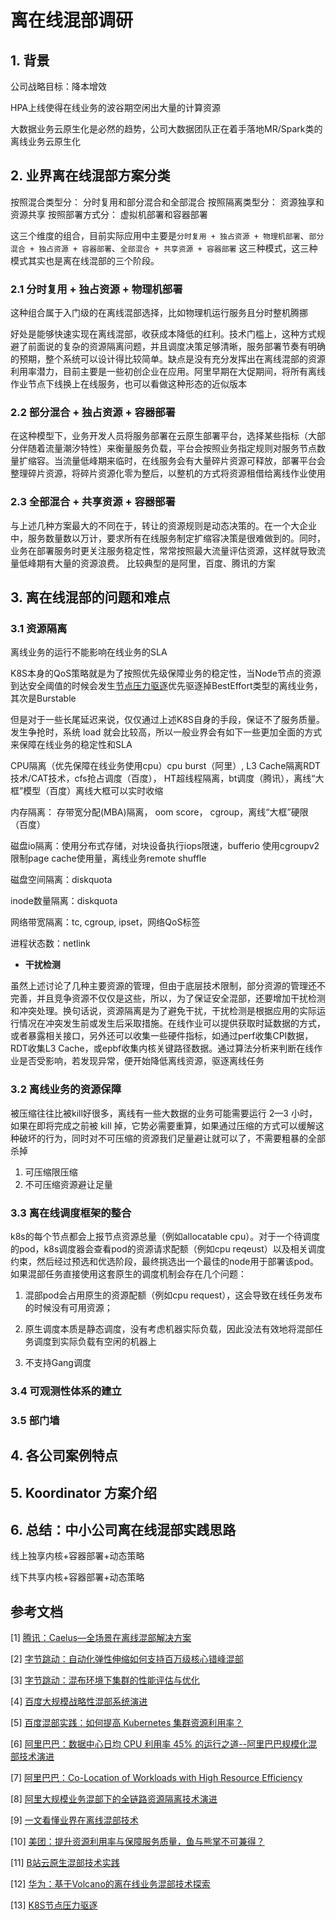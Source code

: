 # 离在线混部调研

## 1. 背景

公司战略目标：降本增效

HPA上线使得在线业务的波谷期空闲出大量的计算资源

大数据业务云原生化是必然的趋势，公司大数据团队正在着手落地MR/Spark类的离线业务云原生化

## 2. 业界离在线混部方案分类

按照混合类型分： 分时复用和部分混合和全部混合
按照隔离类型分： 资源独享和资源共享
按照部署方式分： 虚拟机部署和容器部署

这三个维度的组合，目前实际应用中主要是`分时复用 + 独占资源 + 物理机部署`、`部分混合 + 独占资源 + 容器部署`、`全部混合 + 共享资源 + 容器部署` 这三种模式，这三种模式其实也是离在线混部的三个阶段。

### 2.1 分时复用 + 独占资源 + 物理机部署

这种组合属于入门级的在离线混部选择，比如物理机运行服务且分时整机腾挪

好处是能够快速实现在离线混部，收获成本降低的红利。技术门槛上，这种方式规避了前面说的复杂的资源隔离问题，并且调度决策足够清晰，服务部署节奏有明确的预期，整个系统可以设计得比较简单。缺点是没有充分发挥出在离线混部的资源利用率潜力，目前主要是一些初创企业在应用。阿里早期在大促期间，将所有离线作业节点下线换上在线服务，也可以看做这种形态的近似版本

### 2.2 部分混合 + 独占资源 + 容器部署

在这种模型下，业务开发人员将服务部署在云原生部署平台，选择某些指标（大部分伴随着流量潮汐特性）来衡量服务负载，平台会按照业务指定规则对服务节点数量扩缩容。当流量低峰期来临时，在线服务会有大量碎片资源可释放，部署平台会整理碎片资源，将碎片资源化零为整后，以整机的方式将资源租借给离线作业使用

### 2.3 全部混合 + 共享资源 + 容器部署

与上述几种方案最大的不同在于，转让的资源规则是动态决策的。在一个大企业中，服务数量数以万计，要求所有在线服务制定扩缩容决策是很难做到的。同时，业务在部署服务时更关注服务稳定性，常常按照最大流量评估资源，这样就导致流量低峰期有大量的资源浪费。
比较典型的是阿里，百度、腾讯的方案

## 3. 离在线混部的问题和难点

### 3.1 资源隔离

离线业务的运行不能影响在线业务的SLA

K8S本身的QoS策略就是为了按照优先级保障业务的稳定性，当Node节点的资源到达安全阈值的时候会发生[节点压力驱逐](https://kubernetes.io/zh-cn/docs/concepts/scheduling-eviction/node-pressure-eviction/)优先驱逐掉BestEffort类型的离线业务，其次是Burstable

但是对于一些长尾延迟来说，仅仅通过上述K8S自身的手段，保证不了服务质量。发生争抢时，系统 load 就会比较高，所以一般业界会有如下一些更加全面的方式来保障在线业务的稳定性和SLA

CPU隔离（优先保障在线业务使用cpu）cpu burst（阿里）, L3 Cache隔离RDT技术/CAT技术，cfs抢占调度（百度）， HT超线程隔离，bt调度（腾讯），离线“大框”模型（百度）离线大框可以实时收缩

内存隔离： 存带宽分配(MBA)隔离， oom score， cgroup，离线“大框”硬限（百度）

磁盘io隔离：使用分布式存储，对块设备执行iops限速，bufferio 使用cgroupv2限制page cache使用量，离线业务remote shuffle

磁盘空间隔离：diskquota

inode数量隔离：diskquota

网络带宽隔离：tc, cgroup, ipset，网络QoS标签

进程状态数：netlink

- **干扰检测**

虽然上述讨论了几种主要资源的管理，但由于底层技术限制，部分资源的管理还不完善，并且竞争资源不仅仅是这些，所以，为了保证安全混部，还要增加干扰检测和冲突处理。换句话说，资源隔离是为了避免干扰，干扰检测是根据应用的实际运行情况在冲突发生前或发生后采取措施。在线作业可以提供获取时延数据的方式，或者暴露相关接口，另外还可以收集一些硬件指标，如通过perf收集CPI数据，RDT收集L3 Cache，或epbf收集内核关键路径数据。通过算法分析来判断在线作业是否受影响，若发现异常，便开始降低离线资源，驱逐离线任务

### 3.2 离线业务的资源保障

被压缩往往比被kill好很多，离线有一些大数据的业务可能需要运行 2—3 小时，如果在即将完成之前被 kill 掉，它势必需要重算，如果通过压缩的方式可以缓解这种破坏的行为，同时对不可压缩的资源我们足量避让就可以了，不需要粗暴的全部杀掉
1. 可压缩限压缩
2. 不可压缩资源避让足量
   
### 3.3 离在线调度框架的整合

k8s的每个节点都会上报节点资源总量（例如allocatable cpu）。对于一个待调度的pod，k8s调度器会查看pod的资源请求配额（例如cpu reqeust）以及相关调度约束，然后经过预选和优选阶段，最终挑选出一个最佳的node用于部署该pod。如果混部任务直接使用这套原生的调度机制会存在几个问题：

1. 混部pod会占用原生的资源配额（例如cpu request），这会导致在线任务发布的时候没有可用资源；

2. 原生调度本质是静态调度，没有考虑机器实际负载，因此没法有效地将混部任务调度到实际负载有空闲的机器上

3. 不支持Gang调度
   

### 3.4 可观测性体系的建立

### 3.5 部门墙

## 4. 各公司案例特点

## 5. Koordinator 方案介绍

## 6. 总结：中小公司离在线混部实践思路

线上独享内核+容器部署+动态策略

线下共享内核+容器部署+动态策略

## 参考文档

[1] [腾讯：Caelus—全场景在离线混部解决方案](https://cloud.tencent.com/developer/article/1759977)

[2] [字节跳动：自动化弹性伸缩如何支持百万级核心错峰混部](https://cloud.tencent.com/developer/news/653586)

[3] [字节跳动：混布环境下集群的性能评估与优化](https://www.intel.cn/content/www/cn/zh/customer-spotlight/cases/bytedance-performance-evaluation-optimization.html)

[4] [百度大规模战略性混部系统演进](https://www.infoq.cn/article/aeut*zaiffp0q4mskdsg)

[5] [百度混部实践：如何提高 Kubernetes 集群资源利用率？](https://mp.weixin.qq.com/s/12XFN2lPB3grS5FteaF__A)

[6] [阿里巴巴：数据中心日均 CPU 利用率 45% 的运行之道--阿里巴巴规模化混部技术演进](https://developer.aliyun.com/article/651202)

[7] [阿里巴巴：Co-Location of Workloads with High Resource Efficiency](https://static.sched.com/hosted_files/kccncosschn19chi/70/ColocationOnK8s.pdf)

[8] [阿里大规模业务混部下的全链路资源隔离技术演进](https://mp.weixin.qq.com/s/_DTQ4Q2dC-kN3zyozGf9QA)

[9] [一文看懂业界在离线混部技术](https://www.infoq.cn/article/knqswz6qrggwmv6axwqu)

[10] [美团：提升资源利用率与保障服务质量，鱼与熊掌不可兼得？](https://mp.weixin.qq.com/s/hQKM9beWcx7CKMvpJxznfQ)

[11] [B站云原生混部技术实践](https://mp.weixin.qq.com/s/pPEkfrLm0XEpgMU1KjiD4A)

[12] [华为：基于Volcano的离在线业务混部技术探索](https://www.bilibili.com/video/BV1AZ4y1X7AQ/?vd_source=cad2cc6310088fc3945e9d1cb002adee)

[13] [K8S节点压力驱逐](https://kubernetes.io/zh-cn/docs/concepts/scheduling-eviction/node-pressure-eviction/)